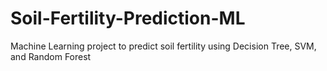 # Soil-Fertility-Prediction-ML
Machine Learning project to predict soil fertility using Decision Tree, SVM, and Random Forest
